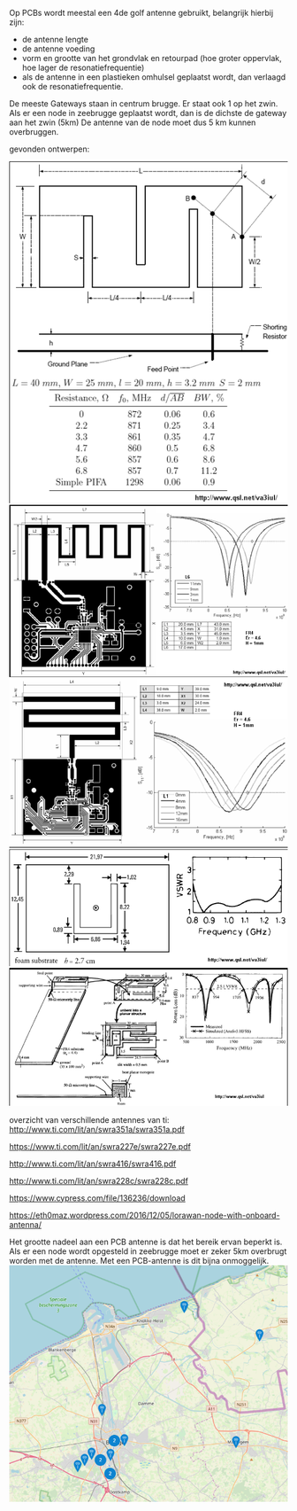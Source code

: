 Op PCBs wordt meestal een 4de golf antenne gebruikt, belangrijk hierbij zijn:
* de antenne lengte
* de antenne voeding
* vorm en grootte van het grondvlak en retourpad (hoe groter oppervlak, hoe lager de resonatiefrequentie)
* als de antenne in een plastieken omhulsel geplaatst wordt, dan verlaagd ook de resonatiefrequentie.

De meeste Gateways staan in centrum brugge. Er staat ook 1 op het zwin.
Als er een node in zeebrugge geplaatst wordt, dan is de dichste de gateway aan het zwin (5km)
De antenne van de node moet dus 5 km kunnen overbruggen.



gevonden ontwerpen:

![](./img/PIFA_Antennna_860MHz.png)
![](./img/MIFA_900MHz.png)
![](./img/MMonopole.png)
![](./img/RSMA_u-slot.png)
![](./img/900MHz.png)

overzicht van verschillende antennes van ti:
http://www.ti.com/lit/an/swra351a/swra351a.pdf

https://www.ti.com/lit/an/swra227e/swra227e.pdf 

http://www.ti.com/lit/an/swra416/swra416.pdf

http://www.ti.com/lit/an/swra228c/swra228c.pdf

https://www.cypress.com/file/136236/download

https://eth0maz.wordpress.com/2016/12/05/lorawan-node-with-onboard-antenna/

Het grootte nadeel aan een PCB antenne is dat het bereik ervan beperkt is. Als er een node wordt opgesteld in zeebrugge moet er zeker 5km overbrugt worden met de antenne. Met een PCB-antenne is dit bijna onmoggelijk.
![](./img/map.png)